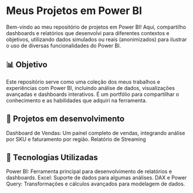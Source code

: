 # Meus Projetos em Power BI

Bem-vindo ao meu repositório de projetos em Power BI! Aqui, compartilho dashboards e relatórios que desenvolvi para diferentes contextos e objetivos, utilizando dados simulados ou reais (anonimizados) para ilustrar o uso de diversas funcionalidades do Power BI.

## 📊 Objetivo
Este repositório serve como uma coleção dos meus trabalhos e experiências com Power BI, incluindo análise de dados, visualizações avançadas e dashboards interativos. É um portfólio para compartilhar o conhecimento e as habilidades que adquiri na ferramenta.

## 🚀 Projetos em desenvolvimento
Dashboard de Vendas: Um painel completo de vendas, integrando análise por SKU e faturamento por região.
Relatório de Streaming

## 🔧 Tecnologias Utilizadas
Power BI: Ferramenta principal para desenvolvimento de relatórios e dashboards.
Excel: Suporte de dados para algumas análises.
DAX e Power Query: Transformações e cálculos avançados para modelagem de dados.
